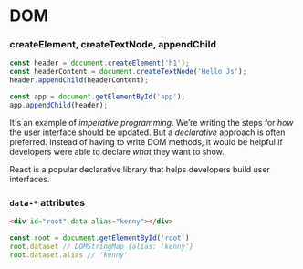 # DOM

### createElement, createTextNode, appendChild

```js
const header = document.createElement('h1');
const headerContent = document.createTextNode('Hello Js');
header.appendChild(headerContent);

const app = document.getElementById('app');
app.appendChild(header);
```
It's an example of *imperative programming*. We’re writing the steps for *how* the user interface should be updated. 
But a *declarative* approach is often preferred. Instead of having to write DOM methods, 
it would be helpful if developers were able to declare *what* they want to show.

React is a popular declarative library that helps developers build user interfaces.

### `data-*` attributes

```html
<div id="root" data-alias="kenny"></div>
```
```js
const root = document.getElementById('root')
root.dataset // DOMStringMap {alias: 'kenny'}
root.dataset.alias // 'kenny'
```
